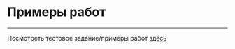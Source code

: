 # Примеры работ
---
Посмотреть тестовое задание/примеры работ [здесь](https://dariapleshkunova.github.io/)